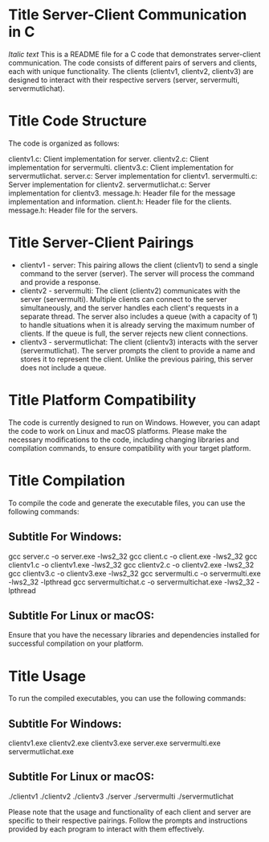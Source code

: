 # Title Server-Client Communication in C
*Italic text* This is a README file for a C code that demonstrates server-client communication. The code consists of different pairs of servers and clients, each with unique functionality. The clients (clientv1, clientv2, clientv3) are designed to interact with their respective servers (server, servermulti, servermutlichat).

# Title Code Structure
The code is organized as follows:

clientv1.c: Client implementation for server.
clientv2.c: Client implementation for servermulti.
clientv3.c: Client implementation for servermutlichat.
server.c: Server implementation for clientv1.
servermulti.c: Server implementation for clientv2.
servermutlichat.c: Server implementation for clientv3.
message.h: Header file for the message implementation and information.
client.h: Header file for the clients.
message.h: Header file for the servers.

# Title Server-Client Pairings
- clientv1 - server: This pairing allows the client (clientv1) to send a single command to the server (server). The server will process the command and provide a response.
- clientv2 - servermulti: The client (clientv2) communicates with the server (servermulti). Multiple clients can connect to the server simultaneously, and the server handles each client's requests in a separate thread. The server also includes a queue (with a capacity of 1) to handle situations when it is already serving the maximum number of clients. If the queue is full, the server rejects new client connections.
- clientv3 - servermutlichat: The client (clientv3) interacts with the server (servermutlichat). The server prompts the client to provide a name and stores it to represent the client. Unlike the previous pairing, this server does not include a queue.

# Title Platform Compatibility
The code is currently designed to run on Windows. However, you can adapt the code to work on Linux and macOS platforms. Please make the necessary modifications to the code, including changing libraries and compilation commands, to ensure compatibility with your target platform.

# Title Compilation
To compile the code and generate the executable files, you can use the following commands:

## Subtitle For Windows:
gcc server.c -o server.exe -lws2_32
gcc client.c -o client.exe -lws2_32
gcc clientv1.c -o clientv1.exe -lws2_32
gcc clientv2.c -o clientv2.exe -lws2_32
gcc clientv3.c -o clientv3.exe -lws2_32
gcc servermulti.c -o servermulti.exe -lws2_32 -lpthread
gcc servermultichat.c -o servermultichat.exe -lws2_32 -lpthread


## Subtitle For Linux or macOS:
Ensure that you have the necessary libraries and dependencies installed for successful compilation on your platform.

# Title Usage
To run the compiled executables, you can use the following commands:

## Subtitle For Windows:

clientv1.exe
clientv2.exe
clientv3.exe
server.exe
servermulti.exe
servermutlichat.exe

## Subtitle  For Linux or macOS:

./clientv1
./clientv2
./clientv3
./server
./servermulti
./servermutlichat

Please note that the usage and functionality of each client and server are specific to their respective pairings. Follow the prompts and instructions provided by each program to interact with them effectively.